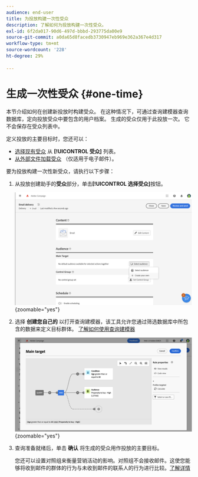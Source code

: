```yaml
---
audience: end-user
title: 为投放构建一次性受众
description: 了解如何为投放构建一次性受众。
exl-id: 6f2da017-90d6-497d-bbbd-293775da00e9
source-git-commit: a0da65d8facedb3730947eb969e362a367e4d317
workflow-type: tm+mt
source-wordcount: '228'
ht-degree: 29%

---
```


# 生成一次性受众 {#one-time}

本节介绍如何在创建新投放时构建受众。 在这种情况下，可通过查询建模器查询数据库，定向投放受众中要包含的用户档案。 生成的受众仅用于此投放一次。 它不会保存在受众列表中。

定义投放的主要目标时，您还可以：
* [选择现有受众](add-audience.md) 从 **[!UICONTROL 受众]** 列表。
* [从外部文件加载受众](file-audience.md) （仅适用于电子邮件）。

要为投放构建一次性新受众，请执行以下步骤：

1. 从投放创建助手的&#x200B;**受众**&#x200B;部分，单击&#x200B;**[!UICONTROL 选择受众]**&#x200B;按钮。

   ![](assets/segment-builder0.png){zoomable=&quot;yes&quot;}

1. 选择 **创建您自己的** 以打开查询建模器，该工具允许您通过筛选数据库中所包含的数据来定义目标群体。 [了解如何使用查询建模器](../query/query-modeler-overview.md)

   ![](assets/query-modeler.png){zoomable=&quot;yes&quot;}

1. 查询准备就绪后，单击 **确认** 将生成的受众用作投放的主要目标。

   您还可以设置对照组来衡量营销活动的影响。对照组不会接收邮件。这使您能够将收到邮件的群体的行为与未收到邮件的联系人的行为进行比较。[了解详情](control-group.md)
